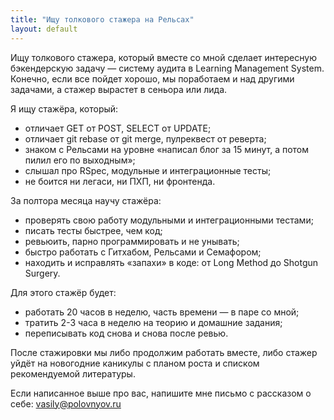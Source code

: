 ```yaml
---
title: "Ищу толкового стажера на Рельсах"
layout: default
---
```


Ищу толкового стажера, который вместе со мной сделает интересную бэкендерскую задачу — систему аудита в Learning Management System. Конечно, если все пойдет хорошо, мы поработаем и над другими задачами, а стажер вырастет в сеньора или лида.

Я ищу стажёра, который:
* отличает GET от POST, SELECT от UPDATE;
* отличает git rebase от git merge, пулреквест от реверта;
* знаком с Рельсами на уровне «написал блог за 15 минут, а потом пилил его по выходным»;
* слышал про RSpec, модульные и интеграционные тесты;
* не боится ни легаси, ни ПХП, ни фронтенда.

За полтора месяца научу стажёра:
* проверять свою работу модульными и интеграционными тестами;
* писать тесты быстрее, чем код;
* ревьюить, парно программировать и не унывать;
* быстро работать с Гитхабом, Рельсами и Семафором;
* находить и исправлять «запахи» в коде: от Long Method до Shotgun Surgery.

Для этого стажёр будет:
* работать 20 часов в неделю, часть времени — в паре со мной;
* тратить 2-3 часа в неделю на теорию и домашние задания;
* переписывать код снова и снова после ревью.

После стажировки мы либо продолжим работать вместе, либо стажер уйдёт на новогодние каникулы с планом роста и списком рекомендуемой литературы.

Если написанное выше про вас, напишите мне письмо с рассказом о себе: 
<a href="mailto:vasily@polovnyov.ru">vasily@polovnyov.ru</a>
